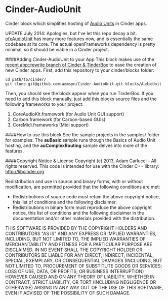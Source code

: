 Cinder-AudioUnit
============

Cinder block which simplifies hosting of [Audio Units](http://en.wikipedia.org/wiki/Audio_Units) in Cinder apps.

UPDATE July 2014: Apologies, but I've let this repo decay a bit. [ofxAudioUnit](https://github.com/admsyn/ofxAudioUnit) has many more features now, and is essentially the same codebase at its core. The actual openFrameworks dependency is pretty minimal, so it should be viable in a Cinder project.

####Adding Cinder-AudioUnit to your App
This block makes use of the [recent app::rewrite branch of Cinder & TinderBox](https://github.com/cinder/Cinder/tree/appRewrite) to ease the creation of new Cinder apps. First, add this repository to your cinder/blocks folder:

    cd path/to/cinder/
    git clone git@github.com:admsyn/Cinder-AudioUnit.git blocks/AudioUnit

Then, you should see the block appear when you run TinderBox. If you need to add this block manually, just add this blocks source files and the following frameworks to your project:

1. CoreAudioKit.framework (for Audio Unit GUI support)
2. Carbon.framework (for Carbon-based GUIs)
3. CoreMidi.frameworks (Midi support)

####How to use this block
See the sample projects in the samples/ folder for examples. The **auBasic** sample runs though the Basics of Audio Unit hosting, and the **auComplexRouting** sample delves into more of the features.

####Copyright Notice & License
Copyright (c) 2013, Adam Carlucci - All rights reserved.
This code is intended for use with the Cinder C++ library: http://libcinder.org

Redistribution and use in source and binary forms, with or without modification, are permitted provided that
the following conditions are met:

* Redistributions of source code must retain the above copyright notice, this list of conditions and the following disclaimer.
* Redistributions in binary form must reproduce the above copyright notice, this list of conditions and  the following disclaimer in the documentation and/or other materials provided with the distribution.

THIS SOFTWARE IS PROVIDED BY THE COPYRIGHT HOLDERS AND CONTRIBUTORS "AS IS" AND ANY EXPRESS OR IMPLIED WARRANTIES, INCLUDING, BUT NOT LIMITED TO, THE IMPLIED WARRANTIES OF MERCHANTABILITY AND FITNESS FOR A PARTICULAR PURPOSE ARE DISCLAIMED. IN NO EVENT SHALL THE COPYRIGHT HOLDER OR CONTRIBUTORS BE LIABLE FOR ANY DIRECT, INDIRECT, INCIDENTAL, SPECIAL, EXEMPLARY, OR CONSEQUENTIAL DAMAGES (INCLUDING, BUT NOT LIMITED TO, PROCUREMENT OF SUBSTITUTE GOODS OR SERVICES; LOSS OF USE, DATA, OR PROFITS; OR BUSINESS INTERRUPTION) HOWEVER CAUSED AND ON ANY THEORY OF LIABILITY, WHETHER IN CONTRACT, STRICT LIABILITY, OR TORT (INCLUDING
NEGLIGENCE OR OTHERWISE) ARISING IN ANY WAY OUT OF THE USE OF THIS SOFTWARE, EVEN IF ADVISED OF THE POSSIBILITY OF SUCH DAMAGE.
